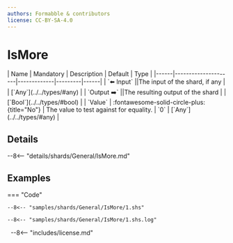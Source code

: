 ```yaml
---
authors: Formabble & contributors
license: CC-BY-SA-4.0
---
```



# IsMore

<div class="sh-parameters" markdown="1">
| Name | Mandatory | Description | Default | Type |
|------|---------------------|-------------|---------|------|
| `⬅️ Input` ||The input of the shard, if any | | [`Any`](../../types/#any) |
| `Output ➡️` ||The resulting output of the shard | | [`Bool`](../../types/#bool) |
| `Value` | :fontawesome-solid-circle-plus:{title="No"}  | The value to test against for equality. | `0` | [`Any`](../../types/#any) |

</div>



## Details

--8<-- "details/shards/General/IsMore.md"


## Examples

=== "Code"

  ```x86asm linenums="1"
  --8<-- "samples/shards/General/IsMore/1.shs"
  ```

  ```
  --8<-- "samples/shards/General/IsMore/1.shs.log"
  ```
&nbsp;
--8<-- "includes/license.md"

